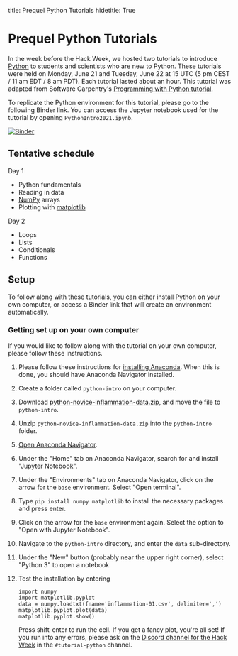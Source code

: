 title: Prequel Python Tutorials
hidetitle: True

# Prequel Python Tutorials

In the week before the Hack Week, we hosted two tutorials to
introduce [Python](https://www.python.org/) to students and scientists
who are new to Python.  These tutorials were held on Monday, June 21
and Tuesday, June 22 at 15 UTC (5 pm CEST / 11 am EDT / 8 am PDT).  Each
tutorial lasted about an hour.  This tutorial was adapted from
Software Carpentry's [Programming with Python
tutorial](https://swcarpentry.github.io/python-novice-inflammation/).

To replicate the Python environment for this tutorial, please go to the
following Binder link.  You can access the Jupyter notebook used for the
tutorial by opening `PythonIntro2021.ipynb`.

[![Binder](https://mybinder.org/badge_logo.svg)](https://mybinder.org/v2/gh/PlasmaPy/hack-week-python-intro/HEAD)

## Tentative schedule

Day 1

 * Python fundamentals
 * Reading in data
 * [NumPy](https://numpy.org/) arrays
 * Plotting with [matplotlib](https://matplotlib.org/)  
  
Day 2

 * Loops
 * Lists
 * Conditionals
 * Functions

## Setup

To follow along with these tutorials, you can either install Python on
your own computer, or access a Binder link that will create an environment
automatically.  

### Getting set up on your own computer

If you would like to follow along with the tutorial on your own computer,
please follow these instructions.

1. Please follow these instructions for
   [installing Anaconda](https://docs.anaconda.com/anaconda/install/).
   When this is done, you should have Anaconda Navigator installed.
2. Create a folder called `python-intro` on your computer.
3. Download [python-novice-inflammation-data.zip](https://swcarpentry.github.io/python-novice-inflammation/data/python-novice-inflammation-data.zip),
   and move the file to `python-intro`.
4. Unzip `python-novice-inflammation-data.zip` into the `python-intro`
   folder.
5. [Open Anaconda Navigator](https://docs.anaconda.com/anaconda/user-guide/getting-started/#open-navigator).
5. Under the "Home" tab on Anaconda Navigator, search for and install
   "Jupyter Notebook".
6. Under the "Environments" tab on Anaconda Navigator, click on the
   arrow for the `base` environment.  Select "Open terminal".
7. Type `pip install numpy matplotlib` to install the necessary packages
   and press enter.   
8. Click on the arrow for the `base` environment again. Select the
   option to "Open with Jupyter Notebook".
9. Navigate to the `python-intro` directory, and enter the `data`
   sub-directory.
10. Under the "New" button (probably near the upper right corner),
    select "Python 3" to open a notebook.   
11. Test the installation by entering

        import numpy
        import matplotlib.pyplot
        data = numpy.loadtxt(fname='inflammation-01.csv', delimiter=',')
        matplotlib.pyplot.plot(data)
        matplotlib.pyplot.show()

    Press shift-enter to run the cell.  If you get a fancy plot, you're
    all set!  If you run into any errors, please ask on the 
    [Discord channel for the Hack Week](https://discord.gg/HdsZkp9M35)
    in the `#tutorial-python` channel.

<!---
### Binder (no installation required)

Alternatively, you can click on the following binder link to create an
online Python environment that you can run from your web browser.

[![Binder](https://mybinder.org/badge_logo.svg)](https://mybinder.org/v2/gh/PlasmaPy/hack-week-python-intro/HEAD)

After the environment initializes, go to the "New" button and select 
"Python 3" to create a new notebook to use for the tutorial.
--->
